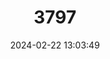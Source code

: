 ---
title: "3797"
category: "Capra walie"
draft: false
date: 2024-02-22 13:03:49
languages:
  English: ["Walia", "Walia Ibex"]
  German: ["Äthiopischer Steinbock", "Waliasteinbock"]
  Spanish; Castilian: ["Íbice de Walia"]
---